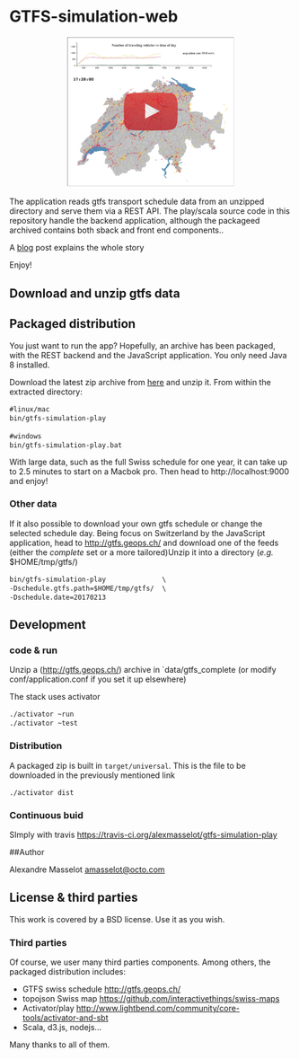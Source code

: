 # GTFS-simulation-web

<p align="center"><a href="https://www.youtube.com/watch?v=outAs2dGVf4"><img src="./docs/swiss-transport-youtube.png" width=300/></a></p>

The application reads gtfs transport schedule data from an unzipped directory and serve them via a REST API.
The play/scala source code in this repository handle the backend application, although the packageed archived contains both sback and front end components..

A [blog](http://blog.octo.com/en/visualizing-mass…ansport-use-case/) post explains the whole story

Enjoy!

## Download and unzip gtfs data

## Packaged distribution

You just want to run the app?
Hopefully, an archive has been packaged, with the REST backend and the JavaScript application.
You only need Java 8 installed.

Download the latest zip archive from [here](https://extranet.octo.com/oft/viewfile.php?fileid=71623db0bdec22e94a901e378afc217f) and unzip it.
From within the extracted directory:

    #linux/mac
    bin/gtfs-simulation-play

    #windows
    bin/gtfs-simulation-play.bat


With large data, such as the full Swiss schedule for one year, it can take up to 2.5 minutes to start on a Macbok pro.
Then head to http://localhost:9000 and enjoy!

### Other data

If it also possible to download your own  gtfs schedule or change the selected schedule day.
Being focus on Switzerland by the JavaScript application,
head to http://gtfs.geops.ch/ and download one of the feeds
(either the *complete* set or a more tailored)Unzip it into a directory (*e.g.* $HOME/tmp/gtfs/)

    bin/gtfs-simulation-play              \
    -Dschedule.gtfs.path=$HOME/tmp/gtfs/  \
    -Dschedule.date=20170213

## Development

### code & run

Unzip a (http://gtfs.geops.ch/) archive in `data/gtfs_complete (or modify conf/application.conf if you set it up elsewhere)


The stack uses activator

    ./activator ~run
    ./activator ~test

### Distribution

A packaged zip is built in `target/universal`. This is the file to be downloaded in the previously mentioned link

    ./activator dist

### Continuous buid

SImply with travis https://travis-ci.org/alexmasselot/gtfs-simulation-play

##Author

Alexandre Masselot amasselot@octo.com

## License & third parties

This work is covered by a BSD license. Use it as you wish.

### Third parties

Of course, we user many third parties components. Among others, the packaged distribution includes:

  * GTFS swiss schedule http://gtfs.geops.ch/
  * topojson Swiss map https://github.com/interactivethings/swiss-maps
  * Activator/play http://www.lightbend.com/community/core-tools/activator-and-sbt
  * Scala, d3.js, nodejs...

Many thanks to all of them.

